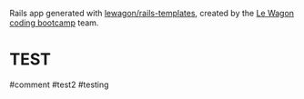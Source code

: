 Rails app generated with [lewagon/rails-templates](https://github.com/lewagon/rails-templates), created by the [Le Wagon coding bootcamp](https://www.lewagon.com) team.


# TEST

#comment
#test2
#testing
